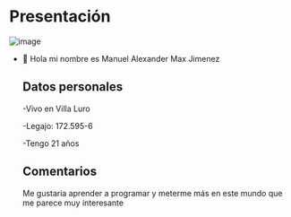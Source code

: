   # Presentación

![image](https://user-images.githubusercontent.com/82040118/114417745-3c08cf80-9b88-11eb-9d5c-88da7210b414.png)


- 👋 Hola mi nombre es Manuel Alexander Max Jimenez 
     
     ## Datos personales 
     
     -Vivo en Villa Luro
     
     -Legajo: 172.595-6
     
     -Tengo 21 años
     
     ## Comentarios
     
     Me gustaria aprender a programar y meterme más en este mundo que me parece muy interesante


<!---
ManuelMaxJ/ManuelMaxJ is a ✨ special ✨ repository because its `README.md` (this file) appears on your GitHub profile.
You can click the Preview link to take a look at your changes.
--->
